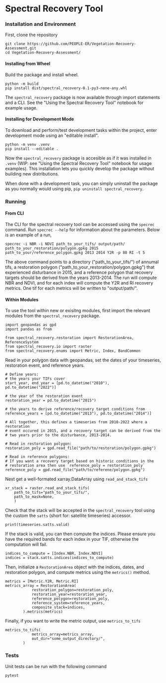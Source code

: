 # Spectral Recovery Tool 

### Installation and Environment

First, clone the repository

```{bash}
git clone https://github.com/PEOPLE-ER/Vegetation-Recovery-Assessment.git
cd Vegetation-Recovery-Assessment/
```

#### Installing from Wheel

Build the package and install wheel.

```{bash}
python -m build
pip install dist/spectral_recovery-0.1-py3-none-any.whl
```
The `spectral_recovery` package is now available through import statements and a CLI. See the "Using the Spectral Recovery Tool" notebook for example usage.

#### Installing for Development Mode

To download and perform/test development tasks within the project, enter development mode using an "editable install".

```{bash}
python -m venv .venv
pip install --editable .
```

Now the `spectral_recovery` package is accesible as if it was installed in `.venv` (WIP: see "Using the Spectral Recovery Tool" notebook for usage examples). This installation lets you quickly develop the package without building new distributions. 

When done with a development task, you can simply uninstall the package as you normally would using pip, `pip uninstall spectral_recovery`.

### Running

#### From CLI

The CLI for the spectral recovery tool can be accessed using the `specrec` command. Run `specrec --help` for information about the parameters. Below is an example of a run,

```{bash}
specrec -i NBR -i NDVI path_to_your_tifs/ output/path/ path_to_your_restoration/polygon.gpkg 2015 path_to_your/reference_polygon.gpkg 2013 2014 Y2R -p 80 RI -t 5
```

The above command points to a directory ("path_to_your_tifs/") of annumal tifs, a restoration polygon ("path_to_your_restoration/polygon.gpkg") that experienced disturbance in 2015, and a reference polygon that recovery targets should be derived from the years 2013-2014. The run will compute NBR and NDVI, and for each index will compute the Y2R and RI recovery metrics. One tif for each metrics will be written to "output/path/".

#### Within Modules

To use the tool within new or exisitng modules, first import the relevant modules from the `spectral_recovery` package.

```{python}
import geopandas as gpd
import pandas as from

from spectral_recovery.restoration import RestorationArea, ReferenceSystem
from spectral_recovery.io import raster
from spectral_recovery.enums import Metric, Index, BandCommon
```

Read in your polygon data with geopandas, set the dates of your timeseries, restoration event, and reference years.

```{python}
# Define years:
# the years your TIFs cover
start_year, end_year = [pd.to_datetime("2010"), pd.to_datetime("2022")]

# the year of the restoration event
restoration_year = pd.to_datetime("2015")

# the years to derive reference/recovery target conditions from
reference_years = [pd.to_datetime("2013"), pd.to_datetime("2014")]

# All together, this defines a timeseries from 2010-2022 where a restoration 
# event occured in 2015, and a recovery target can be derived from the 
# two years prior to the disturbance, 2013-2014.

# Read in restoration polygon:
restoration_poly = gpd.read_file("path/to/restoration/polygon.gpkg")

# Read in reference polygons:
# If you want a recovery target based on historic conditions in the
# restoration area then use `reference_poly = restoration_poly`
reference_poly = gpd.read_file("path/to/referene/polygon.gpkg")

```
Next get a well-formated xarray.DataArray using `read_and_stack_tifs`

```{python}
xr_stack = raster.read_and_stack_tifs(
    path_to_tifs="path_to_your_tifs/",
    path_to_mask=None,
    )
```

Check that the stack will be accepted in the `spectral_recovery` tool using the custom the `satts` (short for: satellite timeseries) accessor.

```{python}
print(timeseries.satts.valid)
```

If the stack is valid, you can then compute the indices. Please ensure you have the required bands for each index in your TIF, otherwise the computation will fail.

```{python}
indices_to_compute = [Index.NBR, Index.NDVI]
indices = stack.satts.indices(indices_to_compute)
```
Then, initialize a `RestorationArea` object with the indices, dates, and restoration polygon, and compute metrics using the `metrics()` method.

```{python}
metrics = [Metric.Y2R, Metric.RI]
metrics_array = RestorationArea(
            restoration_polygon=restoration_poly,
            restoration_year=restoration_year,
            reference_polygon=restoration_poly,
            reference_system=reference_years,
            composite_stack=indices,
        ).metrics(metrics)
```
Finally, if you want to write the metric output, use `metrics_to_tifs`

```{python}
metrics_to_tifs(
            metrics_array=metrics_array,
            out_dir="some_output_directory/",
        )
```
### Tests

Unit tests can be run with the following command

```{bash}
pytest

```
